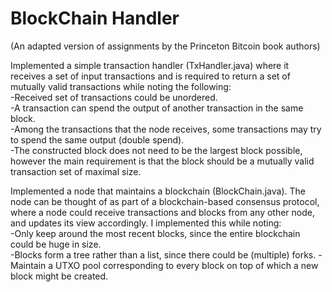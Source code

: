 # BlockChain Handler
(An adapted version of assignments by the Princeton Bitcoin book authors)

Implemented a simple transaction handler (TxHandler.java) where it receives a set of input transactions and is required to return a set of mutually valid transactions while noting the following:  
-Received set of transactions could be unordered.  
-A transaction can spend the output of another transaction in the same block.  
-Among the transactions that the node receives, some transactions may try to spend the same output (double spend).  
-The constructed block does not need to be the largest block possible, however the main requirement is that the block should be a mutually valid transaction set of maximal size.
 
Implemented a node that maintains a blockchain (BlockChain.java). The node can be thought of as part of a blockchain-based consensus protocol, where a node could receive transactions and blocks from any other node, and updates its view accordingly. I implemented this while noting:   
-Only keep around the most recent blocks, since the entire blockchain could be huge in size.  
-Blocks form a tree rather than a list, since there could be (multiple) forks.
-Maintain a UTXO pool corresponding to every block on top of which a new block might be created.
